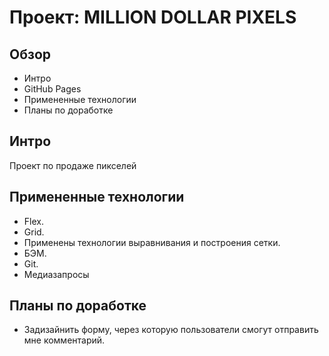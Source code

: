 # Проект: MILLION DOLLAR PIXELS
## Обзор

- Интро
- GitHub Pages
- Примененные технологии
- Планы по доработке

## Интро

Проект по продаже пикселей

<!-- ## GitHub Pages

- [Ссылка на GitHub Pages](https://student-812.github.io/russian-travel/)
- https://student-812.github.io/russian-travel/ -->

## Примененные технологии

- Flex.
- Grid.
- Применены технологии выравнивания и построения сетки.
- БЭМ.
- Git.
- Медиазапросы

## Планы по доработке

- Задизайнить форму, через которую пользователи смогут отправить мне комментарий.
